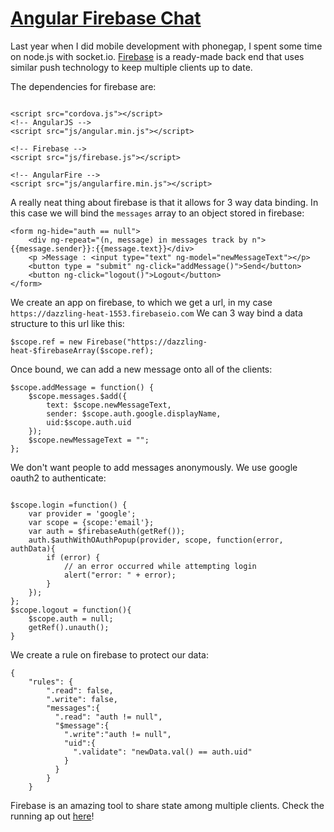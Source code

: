 # [Angular Firebase Chat](https://github.com/rhildred/angularfirebasechat)

Last year when I did mobile development with phonegap, I spent some time on node.js with socket.io. [Firebase](https://www.firebase.com/docs/web/quickstart.html) is a ready-made back end that uses similar push technology to keep multiple clients up to date.

The dependencies for firebase are:

```

<script src="cordova.js"></script>
<!-- AngularJS -->
<script src="js/angular.min.js"></script>

<!-- Firebase -->
<script src="js/firebase.js"></script>

<!-- AngularFire -->
<script src="js/angularfire.min.js"></script>

```

A really neat thing about firebase is that it allows for 3 way data binding. In this case we will bind the `messages` array to an object stored in firebase:

```
<form ng-hide="auth == null">
    <div ng-repeat="(n, message) in messages track by n">{{message.sender}}:{{message.text}}</div>
    <p >Message : <input type="text" ng-model="newMessageText"></p>
    <button type = "submit" ng-click="addMessage()">Send</button>
    <button ng-click="logout()">Logout</button>
</form>

```

We create an app on firebase, to which we get a url, in my case `https://dazzling-heat-1553.firebaseio.com` We can 3 way bind a data structure to this url like this:

```
$scope.ref = new Firebase("https://dazzling-heat-$firebaseArray($scope.ref);
```

Once bound, we can add a new message onto all of the clients:

```
$scope.addMessage = function() {
    $scope.messages.$add({
        text: $scope.newMessageText,
        sender: $scope.auth.google.displayName,
        uid:$scope.auth.uid
    });
    $scope.newMessageText = "";
};

```

We don't want people to add messages anonymously. We use google oauth2 to authenticate:

```

$scope.login =function() {
    var provider = 'google';
    var scope = {scope:'email'};
    var auth = $firebaseAuth(getRef());
    auth.$authWithOAuthPopup(provider, scope, function(error, authData){
        if (error) {
            // an error occurred while attempting login
            alert("error: " + error);
        }
    });
};
$scope.logout = function(){
    $scope.auth = null;
    getRef().unauth();
}

```

We create a rule on firebase to protect our data:

```
{
    "rules": {
        ".read": false,
        ".write": false,
        "messages":{
          ".read": "auth != null",
          "$message":{
            ".write":"auth != null",
            "uid":{
              ".validate": "newData.val() == auth.uid"
            }
          }
        }
    }
```

Firebase is an amazing tool to share state among multiple clients. Check the running ap out [here](https://rhildred.github.io/angularfirebasechat/www)!
